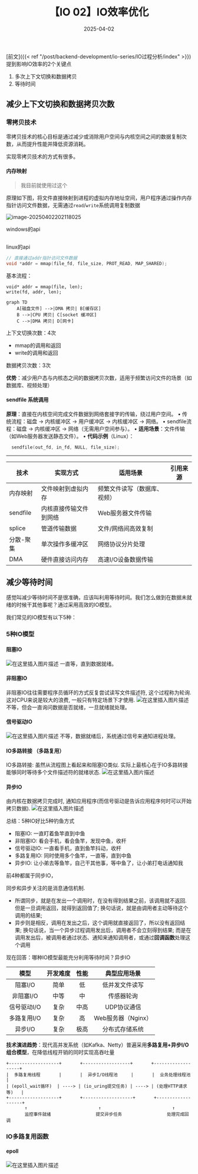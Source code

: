 ﻿---
title: 【IO 02】IO效率优化
description: IO效率优化
date: 2025-04-02
slug: io_optimization
categories:
    - Make It Fast
    - 后端开发
tags:
    - IO
---





[前文]({{< ref "/post/backend-development/io-series/IO过程分析/index" >}})提到影响IO效率的2个关键点

1. 多次上下文切换和数据拷贝
2. 等待时间



## 减少上下文切换和数据拷贝次数



### 零拷贝技术

零拷贝技术的核心目标是通过减少或消除用户空间与内核空间之间的数据复制次数，从而提升性能并降低资源消耗。

实现零拷贝技术的方式有很多。



#### 内存映射

> 我目前就使用过这个

原理如下图，将文件直接映射到进程的虚拟内存地址空间，用户程序通过操作内存指针访问文件数据，无需通过`read`/`write`系统调用复制数据

![image-20250402202118025](image/image-20250402202118025.png)

windows的api

```

```

linux的api

```c
// 直接通过addr指针访问文件数据
void *addr = mmap(file_fd, file_size, PROT_READ, MAP_SHARED);
```



基本流程：

```
void* addr = mmap(file, len);
write(fd, addr, len);
```



```mermaid
graph TD
    A[磁盘文件] -->|DMA 拷贝| B[缓存区]
    B -->|CPU 拷贝| C[socket 缓冲区]
    C -->|DMA 拷贝| D[网卡]
```



上下文切换次数：4次

- mmap的调用和返回
- write的调用和返回

数据拷贝次数：3次



**优势**：减少用户态与内核态之间的数据拷贝次数，适用于频繁访问文件的场景（如数据库、视频处理）





#### sendfile 系统调用

 **原理**：直接在内核空间完成文件数据到网络套接字的传输，绕过用户空间。
  • 传统流程：磁盘 → 内核缓冲区 → 用户缓冲区 → 内核缓冲区 → 网络。
  • sendfile流程：磁盘 → 内核缓冲区 → 网络（无需用户空间参与）。
• **适用场景**：文件传输（如Web服务器发送静态文件）。
• **代码示例**（Linux）：

```c
  sendfile(out_fd, in_fd, NULL, file_size);
```

---







| 技术      | 实现方式               | 适用场景                     | 引用来源 |
| --------- | ---------------------- | ---------------------------- | -------- |
| 内存映射  | 文件映射到虚拟内存     | 频繁文件读写（数据库、视频） |          |
| sendfile  | 内核直接传输文件到网络 | Web服务器文件传输            |          |
| splice    | 管道传输数据           | 文件/网络间高效复制          |          |
| 分散-聚集 | 单次操作多缓冲区       | 网络协议分片处理             |          |
| DMA       | 硬件直接访问内存       | 高速I/O设备数据传输          |          |





## 减少等待时间

感觉叫减少等待时间不是很准确，应该叫利用等待时间。我们怎么做到在数据未就绪的时候干其他事呢？通过采用高效的IO模型。

我们常见的IO模型有以下5种：



### 5种IO模型

#### 阻塞IO
![在这里插入图片描述](image/d64703dc7e204e7784905198a8cb5f7a.png)
一直等，直到数据就绪。
#### 非阻塞IO

非阻塞IO往往需要程序员循环的方式反复尝试读写文件描述符, 这个过程称为轮询. 这对CPU来说是较大的浪费, 一般只有特定场景下才使用.
![在这里插入图片描述](image/95e2198630f845b88abb77f9ae9dfa72.png)
不等，但会一直询问数据是否就绪，一旦就绪就处理。

#### 信号驱动IO
![在这里插入图片描述](image/0f71b8c818854affa576dcb489787cd9.png)
不等，数据就绪后，系统通过信号来通知进程处理。


#### IO多路转接 （多路复用）
IO多路转接: 虽然从流程图上看起来和阻塞IO类似. 实际上最核心在于IO多路转接能够同时等待多个文件描述符的就绪状态.
![在这里插入图片描述](image/38c9874a858d4701b53ee36dcb7d100d.png)

#### 异步IO
 由内核在数据拷贝完成时, 通知应用程序(而信号驱动是告诉应用程序何时可以开始拷贝数据).
![在这里插入图片描述](image/cce6fdfa8d9340348343a61921248167.png)

总结：5种IO好比5种钓鱼方式

- 阻塞IO: 一直盯着鱼竿直到中鱼
- 非阻塞IO: 看会手机，看会鱼竿，发现中鱼，收杆
- 信号驱动IO:  一直看手机，直到鱼竿抖动，收杆
- 多路复用IO: 同时使用多个鱼竿，一直等，直到中鱼
- 异步IO: 让小弟去等鱼竿，自己干其他事，等中鱼了，让小弟打电话通知我

前4种都属于同步IO，

同步和异步关注的是消息通信机制.
- 所谓同步，就是在发出一个调用时，在没有得到结果之前，该调用就不返回. 但是一旦调用返回，就得到返回值了; 换句话说，就是由调用者主动等待这个调用的结果;
- 异步则是相反，调用在发出之后，这个调用就直接返回了，所以没有返回结果; 换句话说，当一个异步过程调用发出后，调用者不会立刻得到结果; 而是在调用发出后，被调用者通过状态、通知来通知调用者，或通过**回调函数**处理这个调用



现在回答：哪种IO模型最能充分利用等待时间？异步IO

|    模型     | 开发难度 | 性能 |    典型应用场景    |
| :---------: | :------: | :--: | :----------------: |
|   阻塞I/O   |   简单   |  低  |   低并发文件读写   |
|  非阻塞I/O  |   中等   |  中  |     传感器轮询     |
| 信号驱动I/O |   复杂   | 中高 |    UDP协议通信     |
| 多路复用I/O |   复杂   |  高  | Web服务器（Nginx） |
|   异步I/O   |   复杂   | 极高 |   分布式存储系统   |

**技术演进趋势**：现代高并发系统（如Kafka、Netty）普遍采用**多路复用+异步I/O组合模型**，在降低线程开销的同时实现高吞吐量

```
+-------------------+       +------------------+       +-------------------+
|  多路复用线程       |       |  异步I/O线程池     |       |  业务处理线程池    |
| (epoll_wait循环)  | ----> | (io_uring提交任务) | ----> | (处理HTTP请求等)   |
+-------------------+       +-------------------+       +-------------------+
       ↑                           ↑                           ↑
       监控事件就绪                 提交异步任务                 处理完成回调
```



### IO多路复用函数



#### epoll

![在这里插入图片描述](image/942b31f58aba4fd08fd5f5333bc6fb7e.png)

